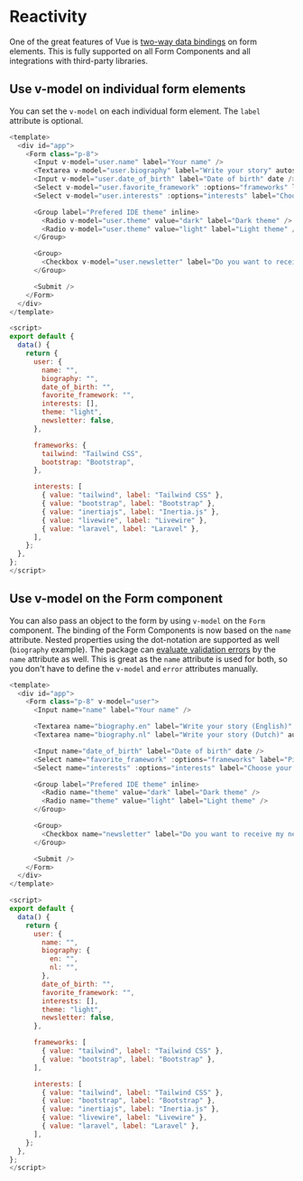 # Reactivity

One of the great features of Vue is [two-way data bindings](https://vuejs.org/v2/guide/forms.html) on form elements. This is fully supported on all Form Components and all integrations with third-party libraries.

## Use v-model on individual form elements

You can set the `v-model` on each individual form element. The `label` attribute is optional.

```js
<template>
  <div id="app">
    <Form class="p-8">
      <Input v-model="user.name" label="Your name" />
      <Textarea v-model="user.biography" label="Write your story" autosize />
      <Input v-model="user.date_of_birth" label="Date of birth" date />
      <Select v-model="user.favorite_framework" :options="frameworks" label="Pick your favorite framework"/>
      <Select v-model="user.interests" :options="interests" label="Choose your interests" multiple />

      <Group label="Prefered IDE theme" inline>
        <Radio v-model="user.theme" value="dark" label="Dark theme" />
        <Radio v-model="user.theme" value="light" label="Light theme" />
      </Group>

      <Group>
        <Checkbox v-model="user.newsletter" label="Do you want to receive my newsletter?" />
      </Group>

      <Submit />
    </Form>
  </div>
</template>

<script>
export default {
  data() {
    return {
      user: {
        name: "",
        biography: "",
        date_of_birth: "",
        favorite_framework: "",
        interests: [],
        theme: "light",
        newsletter: false,
      },

      frameworks: {
        tailwind: "Tailwind CSS",
        bootstrap: "Bootstrap",
      },

      interests: [
        { value: "tailwind", label: "Tailwind CSS" },
        { value: "bootstrap", label: "Bootstrap" },
        { value: "inertiajs", label: "Inertia.js" },
        { value: "livewire", label: "Livewire" },
        { value: "laravel", label: "Laravel" },
      ],
    };
  },
};
</script>
```

## Use v-model on the Form component

You can also pass an object to the form by using `v-model` on the `Form` component. The binding of the Form Components is now based on the `name` attribute. Nested properties using the dot-notation are supported as well (`biography` example). The package can [evaluate validation errors](#errors-per-form) by the `name` attribute as well. This is great as the `name` attribute is used for both, so you don't have to define the `v-model` and `error` attributes manually.

```js
<template>
  <div id="app">
    <Form class="p-8" v-model="user">
      <Input name="name" label="Your name" />

      <Textarea name="biography.en" label="Write your story (English)" autosize />
      <Textarea name="biography.nl" label="Write your story (Dutch)" autosize />

      <Input name="date_of_birth" label="Date of birth" date />
      <Select name="favorite_framework" :options="frameworks" label="Pick your favorite framework" />
      <Select name="interests" :options="interests" label="Choose your interests" multiple />

      <Group label="Prefered IDE theme" inline>
        <Radio name="theme" value="dark" label="Dark theme" />
        <Radio name="theme" value="light" label="Light theme" />
      </Group>

      <Group>
        <Checkbox name="newsletter" label="Do you want to receive my newsletter?" />
      </Group>

      <Submit />
    </Form>
  </div>
</template>

<script>
export default {
  data() {
    return {
      user: {
        name: "",
        biography: {
          en: "",
          nl: "",
        },
        date_of_birth: "",
        favorite_framework: "",
        interests: [],
        theme: "light",
        newsletter: false,
      },

      frameworks: [
        { value: "tailwind", label: "Tailwind CSS" },
        { value: "bootstrap", label: "Bootstrap" },
      ],

      interests: [
        { value: "tailwind", label: "Tailwind CSS" },
        { value: "bootstrap", label: "Bootstrap" },
        { value: "inertiajs", label: "Inertia.js" },
        { value: "livewire", label: "Livewire" },
        { value: "laravel", label: "Laravel" },
      ],
    };
  },
};
</script>
```